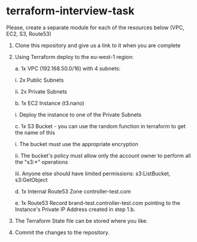 # terraform-interview-task

Please, create a separate module for each of the resources below (VPC, EC2, S3, Route53)
1. Clone this repository and give us a link to it when you are complete 
2. Using Terraform deploy to the eu-west-1 region:

   a. 1x VPC (192.168.50.0/16) with 4 subnets:

   	  i. 2x Public Subnets

   	  ii. 2x Private Subnets

   b. 1x EC2 Instance (t3.nano)

   	  i. Deploy the instance to one of the Private Subnets

   c. 1x S3 Bucket - you can use the random function in terraform to get the name of this

   	  i. The bucket must use the appropriate encryption

   	  ii. The bucket's policy must allow only the account owner to perform all the "s3:*" operations

   	  iii. Anyone else should have limited permissions: s3:ListBucket, s3:GetObject  

   d. 1x Internal Route53 Zone controller-test.com

   e. 1x Route53 Record brand-test.controller-test.com pointing to the Instance's Private IP Address created in step 1.b.

1. The Terraform State file can be stored where you like.

1. Commit the changes to the repository.
